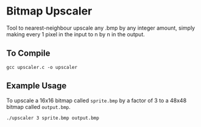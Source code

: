# Bitmap Upscaler

Tool to nearest-neighbour upscale any .bmp by any integer amount, simply making every 1 pixel in the input to n by n in the output.

## To Compile
```
gcc upscaler.c -o upscaler
```
## Example Usage

To upscale a 16x16 bitmap called `sprite.bmp` by a factor of 3 to a 48x48 bitmap called `output.bmp`.
```
./upscaler 3 sprite.bmp output.bmp
```
